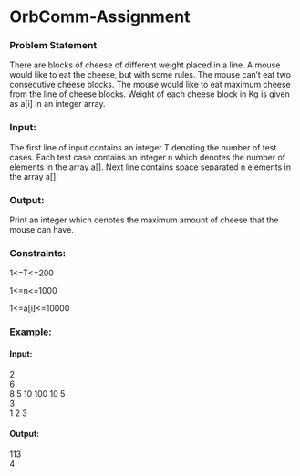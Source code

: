 # OrbComm-Assignment

### Problem Statement

There are blocks of cheese of different weight placed in a line. A mouse would like to eat the cheese, but with some rules.
The mouse can’t eat two consecutive cheese blocks. The mouse would like to eat maximum cheese from the line of cheese blocks.
Weight of each cheese block in Kg is given as a[i] in an integer array.

### Input:

The first line of input contains an integer T denoting the number of test cases.
Each test case contains an integer n which denotes the number of elements in the array a[].
Next line contains space separated n elements in the array a[].

### Output:

Print an integer which denotes the maximum amount of cheese that the mouse can have.
 
### Constraints:

1<=T<=200

1<=n<=1000

1<=a[i]<=10000
 

### Example:

#### Input:

2  
6  
8 5 10 100 10 5  
3  
1 2 3  

#### Output:

113  
4
